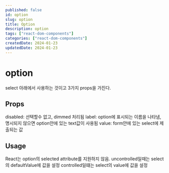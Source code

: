 ```yaml
---
published: false
id: option
slug: option
title: Option
description: option
tags: ["react-dom-components"]
categories: ["react-dom-components"]
createdDate: 2024-01-23
updatedDate: 2024-01-23
---
```


# option

select 아래에서 사용하는 것이고 3가지 props을 가진다.

## Props

disabled: 선택할수 없고, dimmed 처리됨
label: option에 표시되는 이름을 나타냄, 명시되지 않으면 option안에 있는 text값이 사용됨
value: form안에 있는 select에 제출되는 값

## Usage

React는 option의 selected attribute를 지원하지 않음.
uncontrolled일때는 select의 defaultValue에 값을 설정
controlled일떄는 select의 value에 값을 설정
